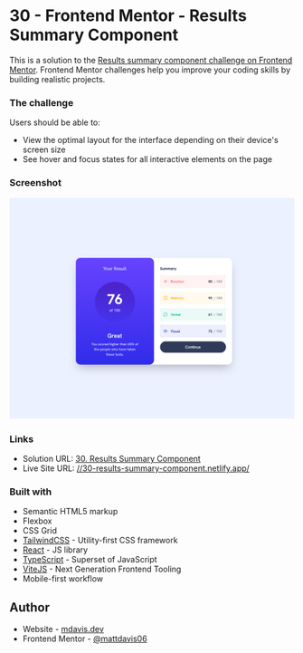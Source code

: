 # 30 - Frontend Mentor - Results Summary Component

This is a solution to the [Results summary component challenge on Frontend Mentor](https://www.frontendmentor.io/challenges/results-summary-component-CE_K6s0maV). Frontend Mentor challenges help you improve your coding skills by building realistic projects.

### The challenge

Users should be able to:

- View the optimal layout for the interface depending on their device's screen size
- See hover and focus states for all interactive elements on the page

### Screenshot

![](./screenshot.jpg)

### Links

- Solution URL: [30. Results Summary Component](https://github.com/mattdavis06/Frontend-Mentor-Projects/tree/main/30.%20results-summary-component)
- Live Site URL: [//30-results-summary-component.netlify.app/](https://30-results-summary-component.netlify.app/)

### Built with

- Semantic HTML5 markup
- Flexbox
- CSS Grid
- [TailwindCSS](https://tailwindcss.com/) - Utility-first CSS framework
- [React](https://reactjs.org/) - JS library
- [TypeScript](https://www.typescriptlang.org/) - Superset of JavaScript
- [ViteJS](https://vitejs.dev/) - Next Generation Frontend Tooling
- Mobile-first workflow

## Author

- Website - [mdavis.dev](https://www.mdavis.dev)
- Frontend Mentor - [@mattdavis06](https://www.frontendmentor.io/profile/mattdavis06)
